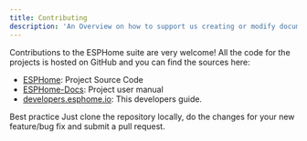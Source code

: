 ```yaml
---
title: Contributing
description: 'An Overview on how to support us creating or modify documents. And how you can contribute with your own component or suggest changes to the existing infrastructur'
---
```


Contributions to the ESPHome suite are very welcome! All the code for the projects
is hosted on GitHub and you can find the sources here:

-   [ESPHome](https://github.com/esphome/esphome>): Project Source Code
-   [ESPHome-Docs](https://github.com/esphome/esphome-docs): Project user manual
-   [developers.esphome.io](<https://github.com/esphome/developers.esphome.io>): This developers guide.


Best practice Just clone the repository locally, do the changes for your new feature/bug fix and submit
a pull request.
